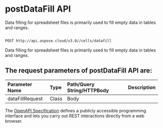 # **postDataFill API**

Data filling for spreadsheet files is primarily used to fill empty data in tables and ranges. 

```bash

POST http://api.aspose.cloud/v3.0//cells/datafill

```
Data filling for spreadsheet files is primarily used to fill empty data in tables and ranges.

## The request parameters of **postDataFill** API are: 

| Parameter Name | Type | Path/Query String/HTTPBody | Description | 
| :- | :- | :- |:- | 
|dataFillRequest|Class|Body||


The [OpenAPI Specification](https://reference.aspose.cloud/cells/#/DataProcessingController/PostDataFill) defines a publicly accessible programming interface and lets you carry out REST interactions directly from a web browser.



